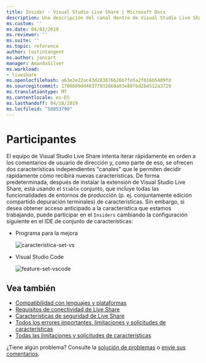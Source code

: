 ```yaml
---
title: Insider - Visual Studio Live Share | Microsoft Docs
description: Una descripción del canal dentro de Visual Studio Live Share 'Insiders'.
ms.custom: ''
ms.date: 04/02/2019
ms.reviewer: ''
ms.suite: ''
ms.topic: reference
author: lostintangent
ms.author: joncart
manager: AmandaSilver
ms.workload:
- liveshare
ms.openlocfilehash: a63e2e22ac43d283876626b7fe5a2f016b5489fd
ms.sourcegitcommit: 1706889dd48377932868a03e88fbd2b4512a3729
ms.translationtype: MT
ms.contentlocale: es-ES
ms.lasthandoff: 04/18/2019
ms.locfileid: "58853790"
---
```

<!--
Copyright © Microsoft Corporation
All rights reserved.
Creative Commons Attribution 4.0 License (International): https://creativecommons.org/licenses/by/4.0/legalcode
-->

# <a name="insiders"></a>Participantes

El equipo de Visual Studio Live Share intenta iterar rápidamente en orden a los comentarios de usuario de dirección y, como parte de eso, se ofrecen dos características independientes "canales" que le permiten decidir rápidamente cómo recibirá nuevas características. De forma predeterminada, después de instalar la extensión de Visual Studio Live Share, está usando el `Stable` conjunto, que incluye todas las funcionalidades de entornos de producción (p. ej. conjuntamente edición compartido depuración terminales) de características. Sin embargo, si desea obtener acceso anticipado a la característica que estamos trabajando, puede participar en el `Insiders` cambiando la configuración siguiente en el IDE de conjunto de características:

* Programa para la mejora

    ![característica-set-vs](../media/feature-set-vs.png)

* Visual Studio Code 

    ![feature-set-vscode](../media/feature-set-vscode.png)

## <a name="see-also"></a>Vea también

- [Compatibilidad con lenguajes y plataformas](platform-support.md)
- [Requisitos de conectividad de Live Share](connectivity.md)
- [Características de seguridad de Live Share](security.md)
- [Todos los errores importantes, limitaciones y solicitudes de características](https://aka.ms/vsls-issues)
- [Todas las limitaciones y solicitudes de características](https://aka.ms/vsls-feature-requests)

¿Tiene algún problema? Consulte la [solución de problemas](../troubleshooting.md) o [envíe sus comentarios](../support.md).
